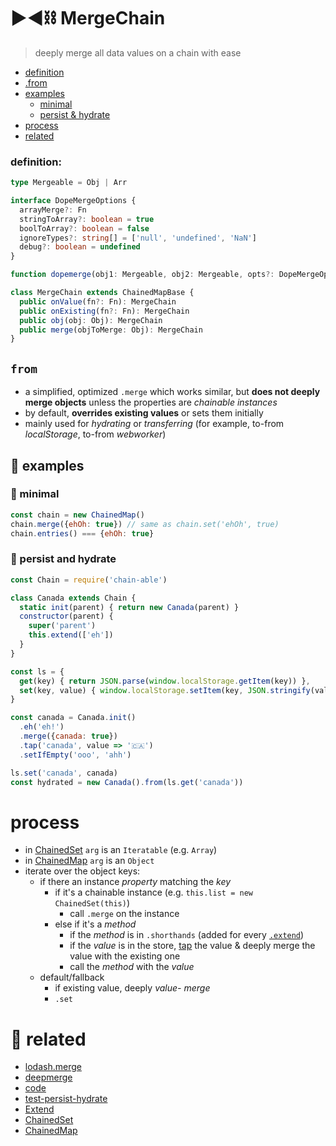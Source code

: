 # ▶️◀️⛓ MergeChain

> deeply merge all data values on a chain with ease

[ref-primatives]: https://developer.mozilla.org/en-US/docs/Glossary/Primitive
[ref-object]: https://developer.mozilla.org/en-US/docs/Web/JavaScript/Reference/Global_Objects/Object
[ref-fn]: https://developer.mozilla.org/en-US/docs/Web/JavaScript/Reference/Global_Objects/Function
[ChainedSet]: https://github.com/fluents/chain-able/wiki/ChainedSet
[ChainedMap]: https://github.com/fluents/chain-able/wiki/ChainedMap
[Extend]: https://github.com/fluents/chain-able/wiki/Extend
[code]: https://github.com/fluents/chain-able/tree/master/src/MergeChain.js
[test-persist-hydrate]: https://github.com/fluents/chain-able/tree/master/test/LocalStorage.js
[deepmerge]: https://github.com/KyleAMathews/deepmerge
[lodash.merge]: https://lodash.com/docs/4.17.4#merge

- [definition](#definition)
- [.from](#from)
- [examples](#-examples)
  - [minimal](#-minimal)
  - [persist & hydrate](#-persist-and-hydrate)
- [process](#process)
- [related](#-related)

### definition:

```ts
type Mergeable = Obj | Arr

interface DopeMergeOptions {
  arrayMerge?: Fn
  stringToArray?: boolean = true
  boolToArray?: boolean = false
  ignoreTypes?: string[] = ['null', 'undefined', 'NaN']
  debug?: boolean = undefined
}

function dopemerge(obj1: Mergeable, obj2: Mergeable, opts?: DopeMergeOptions): Mergeable

class MergeChain extends ChainedMapBase {
  public onValue(fn?: Fn): MergeChain
  public onExisting(fn?: Fn): MergeChain
  public obj(obj: Obj): MergeChain
  public merge(objToMerge: Obj): MergeChain
}
```

## `from`

- a simplified, optimized `.merge` which works similar, but **does not deeply merge objects** unless the properties are _chainable instances_
- by default, **overrides existing values** or sets them initially
- mainly used for _hydrating_ or _transferring_ (for example, to-from _localStorage_, to-from _webworker_)


## 📘 examples

### 👾 minimal

```js
const chain = new ChainedMap()
chain.merge({ehOh: true}) // same as chain.set('ehOh', true)
chain.entries() === {ehOh: true}
```

### 🍉 persist and hydrate

```js
const Chain = require('chain-able')

class Canada extends Chain {
  static init(parent) { return new Canada(parent) }
  constructor(parent) {
    super('parent')
    this.extend(['eh'])
  }
}

const ls = {
  get(key) { return JSON.parse(window.localStorage.getItem(key)) },
  set(key, value) { window.localStorage.setItem(key, JSON.stringify(value)) }
}

const canada = Canada.init()
  .eh('eh!')
  .merge({canada: true})
  .tap('canada', value => '🇨🇦')
  .setIfEmpty('ooo', 'ahh')

ls.set('canada', canada)
const hydrated = new Canada().from(ls.get('canada'))
```


# process

- in [ChainedSet][ChainedSet] `arg` is an `Iteratable` (e.g. `Array`)
- in [ChainedMap][ChainedMap] `arg` is an `Object`
- iterate over the object keys:
  - if there an instance _property_ matching the _key_
    - if it's a chainable instance (e.g. `this.list = new ChainedSet(this)`)
      - call `.merge` on the instance
    - else if it's a _method_
      - if the _method_ is in `.shorthands` (added for every [`.extend`][Extend])
      - if the _value_ is in the store, [tap](tap) the value & deeply merge the value with the existing one
      - call the _method_ with the _value_
  - default/fallback
    - if existing value, deeply _value-_ *merge*
    - `.set`

# 🔗 related

- [lodash.merge][lodash.merge]
- [deepmerge][deepmerge]
- [code][code]
- [test-persist-hydrate][test-persist-hydrate]
- [Extend][Extend]
- [ChainedSet][ChainedSet]
- [ChainedMap][ChainedMap]
